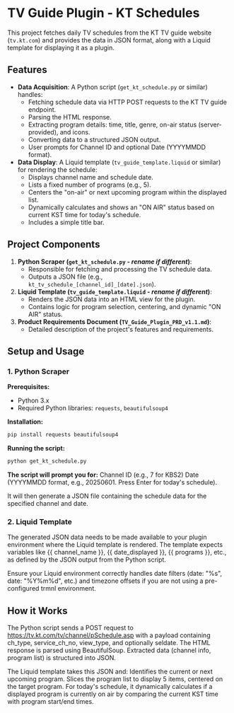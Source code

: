 # TV Guide Plugin - KT Schedules

This project fetches daily TV schedules from the KT TV guide website (`tv.kt.com`) and provides the data in JSON format, along with a Liquid template for displaying it as a plugin.

## Features

*   **Data Acquisition**: A Python script (`get_kt_schedule.py` or similar) handles:
    *   Fetching schedule data via HTTP POST requests to the KT TV guide endpoint.
    *   Parsing the HTML response.
    *   Extracting program details: time, title, genre, on-air status (server-provided), and icons.
    *   Converting data to a structured JSON output.
    *   User prompts for Channel ID and optional Date (YYYYMMDD format).
*   **Data Display**: A Liquid template (`tv_guide_template.liquid` or similar) for rendering the schedule:
    *   Displays channel name and schedule date.
    *   Lists a fixed number of programs (e.g., 5).
    *   Centers the "on-air" or next upcoming program within the displayed list.
    *   Dynamically calculates and shows an "ON AIR" status based on current KST time for today's schedule.
    *   Includes a simple title bar.

## Project Components

1.  **Python Scraper (`get_kt_schedule.py` - *rename if different*)**:
    *   Responsible for fetching and processing the TV schedule data.
    *   Outputs a JSON file (e.g., `kt_tv_schedule_[channel_id]_[date].json`).
2.  **Liquid Template (`tv_guide_template.liquid` - *rename if different*)**:
    *   Renders the JSON data into an HTML view for the plugin.
    *   Contains logic for program selection, centering, and dynamic "ON AIR" status.
3.  **Product Requirements Document (`TV_Guide_Plugin_PRD_v1.1.md`)**:
    *   Detailed description of the project's features and requirements.

## Setup and Usage

### 1. Python Scraper

**Prerequisites:**
*   Python 3.x
*   Required Python libraries: `requests`, `beautifulsoup4`

**Installation:**
```bash
pip install requests beautifulsoup4
```

**Running the script:**
```bash
python get_kt_schedule.py
```

**The script will prompt you for:**
Channel ID (e.g., 7 for KBS2)
Date (YYYYMMDD format, e.g., 20250601. Press Enter for today's schedule).

It will then generate a JSON file containing the schedule data for the specified channel and date.

### 2. Liquid Template
The generated JSON data needs to be made available to your plugin environment where the Liquid template is rendered.
The template expects variables like {{ channel_name }}, {{ date_displayed }}, {{ programs }}, etc., as defined by the JSON output from the Python script.

Ensure your Liquid environment correctly handles date filters (date: "%s", date: "%Y%m%d", etc.) and timezone offsets if you are not using a pre-configured trmnl environment.

## How it Works
The Python script sends a POST request to https://tv.kt.com/tv/channel/pSchedule.asp with a payload containing ch_type, service_ch_no, view_type, and optionally seldate.
The HTML response is parsed using BeautifulSoup.
Extracted data (channel info, program list) is structured into JSON.

The Liquid template takes this JSON and:
Identifies the current or next upcoming program.
Slices the program list to display 5 items, centered on the target program.
For today's schedule, it dynamically calculates if a displayed program is currently on air by comparing the current KST time with program start/end times.
